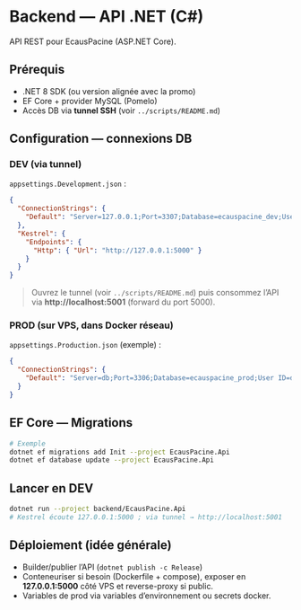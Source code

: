 # Backend — API .NET (C#)

API REST pour EcausPacine (ASP.NET Core).

## Prérequis

- .NET 8 SDK (ou version alignée avec la promo)
- EF Core + provider MySQL (Pomelo)
- Accès DB via **tunnel SSH** (voir `../scripts/README.md`)

## Configuration — connexions DB

### DEV (via tunnel)
`appsettings.Development.json` :
```json
{
  "ConnectionStrings": {
    "Default": "Server=127.0.0.1;Port=3307;Database=ecauspacine_dev;User ID=dev_team;Password=<MDP_DEVTEAM>;TreatTinyAsBoolean=false"
  },
  "Kestrel": {
    "Endpoints": {
      "Http": { "Url": "http://127.0.0.1:5000" }
    }
  }
}
```

> Ouvrez le tunnel (voir `../scripts/README.md`) puis consommez l’API via **http://localhost:5001** (forward du port 5000).

### PROD (sur VPS, dans Docker réseau)
`appsettings.Production.json` (exemple) :
```json
{
  "ConnectionStrings": {
    "Default": "Server=db;Port=3306;Database=ecauspacine_prod;User ID=db_admin;Password=<MDP_ADMIN>;TreatTinyAsBoolean=false"
  }
}
```

## EF Core — Migrations

```bash
# Exemple
dotnet ef migrations add Init --project EcausPacine.Api
dotnet ef database update --project EcausPacine.Api
```

## Lancer en DEV

```bash
dotnet run --project backend/EcausPacine.Api
# Kestrel écoute 127.0.0.1:5000 ; via tunnel → http://localhost:5001
```

## Déploiement (idée générale)

- Builder/publier l’API (`dotnet publish -c Release`)  
- Conteneuriser si besoin (Dockerfile + compose), exposer en **127.0.0.1:5000** côté VPS et reverse-proxy si public.
- Variables de prod via variables d’environnement ou secrets docker.
